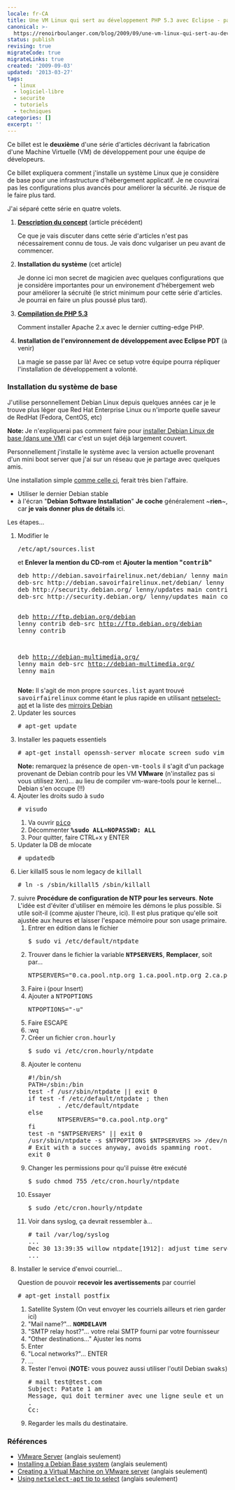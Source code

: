 ```yaml
---
locale: fr-CA
title: Une VM Linux qui sert au développement PHP 5.3 avec Eclipse - partie II
canonical: >-
  https://renoirboulanger.com/blog/2009/09/une-vm-linux-qui-sert-au-developpement-php-5-3-avec-eclipse-partie-ii/
status: publish
revising: true
migrateCode: true
migrateLinks: true
created: '2009-09-03'
updated: '2013-03-27'
tags:
  - linux
  - logiciel-libre
  - securite
  - tutoriels
  - techniques
categories: []
excerpt: ''
---
```


Ce billet est le <strong>deuxième</strong> d'une série d'articles décrivant la fabrication d'une Machine Virtuelle (VM) de développement pour une équipe de dévelopeurs.

Ce billet expliquera comment j'installe un système Linux que je considère de base pour une infrastructure d'hébergement applicatif. Je ne couvrirai pas les configurations plus avancés pour améliorer la sécurité. Je risque de le faire plus tard.
<!--more-->
J'ai séparé cette série en quatre volets.
<ol>
	<li><strong><a href="/blog/2009/09/une-vm-linux-qui-sert-au-developpement-php-5-3-avec-eclipse-partie-i">Description du concept</a></strong> (article précédent)

Ce que je vais discuter dans cette série d'articles n'est pas nécessairement connu de tous. Je vais donc vulgariser un peu avant de commencer.</li>
	<li><strong>Installation du système</strong> (cet article)

Je donne ici mon secret de magicien avec quelques configurations que je considère importantes pour un environement d'hébergement web pour améliorer la sécruité (le strict minimum pour cette série d'articles. Je pourrai en faire un plus poussé plus tard).</li>
	<li><strong><a href="/blog/2009/09/une-vm-linux-qui-sert-au-developpement-php-5-3-avec-eclipse-partie-iii">Compilation de PHP 5.3</a></strong>

Comment installer Apache 2.x avec le dernier cutting-edge PHP.</li>
	<li><strong>Installation de l'environnement de développement avec Eclipse PDT</strong> (à venir)

La magie se passe par là! Avec ce setup votre équipe pourra répliquer l'installation de développement a volonté.</li>
</ol>


<h3><a name="BaseSystem"></a>Installation du système de base</h3>
J'utilise personnellement Debian Linux depuis quelques années car je le trouve plus léger que Red Hat Enterprise Linux ou n'importe quelle saveur de RedHat (Fedora, CentOS, etc)

<strong>Note: </strong>Je n'expliquerai pas comment faire pour  <a href="http://linux.justinhartman.com/Installing_a_Debian_Etch_base_system">installer Debian Linux de base (dans une VM)</a> car c'est un sujet déjà largement couvert.

Personnellement j'installe le système avec la version actuelle provenant d'un mini boot server que j'ai sur un réseau que je partage avec quelques amis.

Une installation simple <a href="http://linux.justinhartman.com/Installing_a_Debian_Etch_base_system">comme celle ci</a>, ferait très bien l'affaire.
<ul>
	<li>Utiliser le dernier Debian stable</li>
	<li>à l'écran "<strong>Debian Software Installation</strong>" <strong>Je coche</strong> généralement ~<strong>rien</strong>~, car<strong> je vais donner plus de détails</strong> ici.</li>
</ul>

Les étapes...
<ol>
	<li>Modifier le
<pre lang="bash">/etc/apt/sources.list</pre>
et <strong>Enlever la mention du CD-rom</strong> et <strong>Ajouter la mention "<tt>contrib</tt>"</strong>
<pre lang="bash">deb http://debian.savoirfairelinux.net/debian/ lenny main
deb-src http://debian.savoirfairelinux.net/debian/ lenny main
deb http://security.debian.org/ lenny/updates main contrib
deb-src http://security.debian.org/ lenny/updates main contrib

deb http://ftp.debian.org/debian lenny contrib
deb-src http://ftp.debian.org/debian lenny contrib

deb http://debian-multimedia.org/ lenny main
deb-src http://debian-multimedia.org/ lenny main</pre>
<strong>Note:</strong> Il s'agit de mon propre <tt>sources.list</tt> ayant trouvé <tt>savoirfairelinux</tt> comme étant le plus rapide en utilisant <a href="http://linuxhelp.blogspot.com/2007/05/using-netselect-apt-tip-to-select.html">netselect-apt</a> et la liste des <a href="http://www.debian.org/mirror/list">mirroirs Debian</a></li>
	<li>Updater les sources
<pre lang="bash"># apt-get update</pre>
</li>
	<li>Installer les paquets essentiels
<pre lang="bash"># apt-get install openssh-server mlocate screen sudo vim ntpdate linux-headers-$(uname -r) syslog-ng build-essential open-vm-tools</pre>
<strong>Note:</strong> remarquez la présence de <tt>open-vm-tools</tt> il s'agit d'un package provenant de Debian contrib pour les VM <strong>VMware</strong> (n'installez pas si vous utilisez <tt>Xen</tt>)... au lieu de compiler vm-ware-tools pour le kernel... Debian s'en occupe (!!)</li>
	<li>Ajouter les droits sudo à <tt>sudo</tt>
<pre lang="bash"># visudo</pre>
<ol>
	<li>Va ouvrir <tt><a href="http://en.wikipedia.org/wiki/Pico_%28text_editor%29">pico</a></tt></li>
	<li>Décommenter <strong><tt>%sudo ALL=NOPASSWD: ALL</tt></strong></li>
	<li>Pour quitter, faire CTRL+x y ENTER</li>
</ol>
</li>
	<li>Updater la DB de mlocate
<pre lang="bash"># updatedb</pre>
</li>
	<li>Lier killall5 sous le nom legacy de <tt>killall</tt>
<pre lang="bash"># ln -s /sbin/killall5 /sbin/killall</pre>
</li>
	<li>suivre <strong>Procédure de configuration de NTP pour les serveurs</strong>.
<strong>Note</strong> L'idée est d'éviter d'utiliser en mémoire les démons le plus possible. Si utile soit-il (comme ajuster l'heure, ici). Il est plus pratique qu'elle soit ajustée aux heures et laisser l'espace mémoire pour son usage primaire.
<ol>
	<li>Entrer en édition dans le fichier
<pre lang="bash">$ sudo vi /etc/default/ntpdate</pre>
</li>
	<li>Trouver dans le fichier la variable <strong><tt>NTPSERVERS</tt></strong>, <strong>Remplacer</strong>, soit par...
<pre lang="bash">NTPSERVERS="0.ca.pool.ntp.org 1.ca.pool.ntp.org 2.ca.pool.ntp.org"</pre>
</li>
	<li>Faire i (pour Insert)</li>
	<li>Ajouter a <tt>NTPOPTIONS</tt>
<pre lang="bash">NTPOPTIONS="-u"</pre>
</li>
	<li>Faire ESCAPE</li>
	<li>:wq</li>
	<li>Créer un fichier <tt>cron.hourly</tt>
<pre lang="bash">$ sudo vi /etc/cron.hourly/ntpdate</pre>
</li>
	<li>Ajouter le contenu
<pre lang="bash">#!/bin/sh
PATH=/sbin:/bin
test -f /usr/sbin/ntpdate || exit 0
if test -f /etc/default/ntpdate ; then
        . /etc/default/ntpdate
else
        NTPSERVERS="0.ca.pool.ntp.org"
fi
test -n "$NTPSERVERS" || exit 0
/usr/sbin/ntpdate -s $NTPOPTIONS $NTPSERVERS &gt;&gt; /dev/null 2&gt;&amp;1
# Exit with a succes anyway, avoids spamming root.
exit 0</pre>
</li>
	<li>Changer les permissions pour qu'il puisse être exécuté
<pre lang="bash">$ sudo chmod 755 /etc/cron.hourly/ntpdate</pre>
</li>
	<li>Essayer
<pre lang="bash">$ sudo /etc/cron.hourly/ntpdate</pre>
</li>
	<li>Voir dans syslog, ça devrait ressembler à...
<pre lang="bash"># tail /var/log/syslog
...
Dec 30 13:39:35 willow ntpdate[1912]: adjust time server 192.168.1.5 offset 0.005642 sec
...</pre>
</li></ol></li>
<li>Installer le service d'envoi courriel...

Question de pouvoir <strong>recevoir les avertissements</strong> par courriel
<pre lang="bash"># apt-get install postfix</pre>
<ol>
	<li>Satellite System (On veut envoyer les courriels ailleurs et rien garder ici)</li>
	<li>"Mail name?"...  <strong><tt>NOMDELAVM</tt></strong></li>
	<li>"SMTP relay host?"...  votre relai SMTP fourni par votre fournisseur</li>
	<li>"Other destinations..." Ajuster les noms</li>
	<li>Enter</li>
	<li>"Local networks?"... ENTER</li>
	<li>...</li>
	<li>Tester l'envoi
(<strong>NOTE:</strong> vous pouvez aussi utiliser l'outil Debian <tt>swaks</tt>)
<pre lang="bash"># mail test@test.com
Subject: Patate 1 am
Message, qui doit terminer avec une ligne seule et un point .
.
Cc:</pre></li>
	<li>Regarder les mails du destinataire.</li>
</ol></li>
</ol>


<h3>Références</h3>
<ul>
	<li><a lang="en" href="http://www.vmware.com/products/server/">VMware Server</a> (anglais seulement)</li>
	<li><a lang="en" href="http://linux.justinhartman.com/Installing_a_Debian_Etch_base_system">Installing a Debian Base system</a> (anglais seulement)</li>
	<li><a lang="en" href="http://helpdeskgeek.com/virtualization/creating-a-virtual-machine-on-vmware-server/">Creating a Virtual Machine on VMware server</a> (anglais seulement)</li>
	<li><a lang="en" href="http://linuxhelp.blogspot.com/2007/05/using-netselect-apt-tip-to-select.html">Using <tt>netselect-apt</tt> tip to select</a> (anglais seulement)</li>
</ul>
